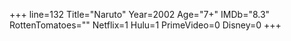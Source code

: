 +++
line=132
Title="Naruto"
Year=2002
Age="7+"
IMDb="8.3"
RottenTomatoes=""
Netflix=1
Hulu=1
PrimeVideo=0
Disney=0
+++

